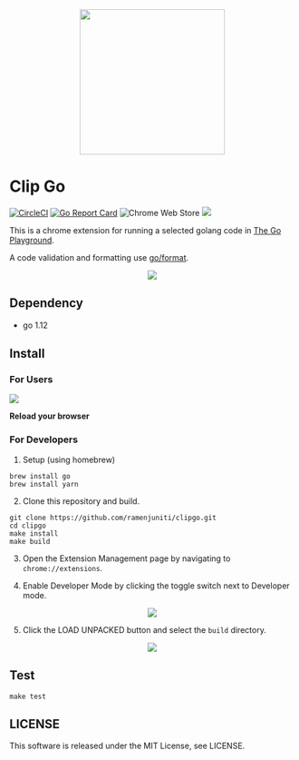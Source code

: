 <div align="center">
  <img src="https://i.gyazo.com/eedc49e827385ac25527264bac38d8c4.png" width=256>
</div>

# Clip Go

[![CircleCI](https://circleci.com/gh/ramenjuniti/clipgo.svg?style=svg)](https://circleci.com/gh/ramenjuniti/clipgo)
[![Go Report Card](https://goreportcard.com/badge/github.com/ramenjuniti/clipgo)](https://goreportcard.com/report/github.com/ramenjuniti/clipgo)
![Chrome Web Store](https://img.shields.io/chrome-web-store/v/khkfegmjjbijinlbmffohmiofhpnjlja.svg)
![](https://img.shields.io/chrome-web-store/users/khkfegmjjbijinlbmffohmiofhpnjlja.svg)

This is a chrome extension for running a selected golang code in [The Go Playground](https://play.golang.org/).

A code validation and formatting use [go/format](https://golang.org/pkg/go/format/).

<div align="center">
  <img src="https://i.gyazo.com/072747dfe9190e3e4ecf1e097218a48e.gif">
</div>

## Dependency

- go 1.12

## Install

### For Users

[![](https://developer.chrome.com/webstore/images/ChromeWebStore_BadgeWBorder_v2_340x96.png)](https://chrome.google.com/webstore/detail/clip-go/khkfegmjjbijinlbmffohmiofhpnjlja)

**Reload your browser**

### For Developers

1. Setup (using homebrew)

```
brew install go
brew install yarn
```

2. Clone this repository and build.

```
git clone https://github.com/ramenjuniti/clipgo.git
cd clipgo
make install
make build
```

3. Open the Extension Management page by navigating to `chrome://extensions`.

4. Enable Developer Mode by clicking the toggle switch next to Developer mode.

<div align="center">
  <img src="https://i.gyazo.com/80b67452913a6147aa89cd05c6c78f4a.png">
</div>

5. Click the LOAD UNPACKED button and select the `build` directory.

<div align="center">
  <img src="https://i.gyazo.com/837cf2b32fbe485cb1b360aa31e052c3.png">
</div>

## Test

```
make test
```

## LICENSE

This software is released under the MIT License, see LICENSE.
